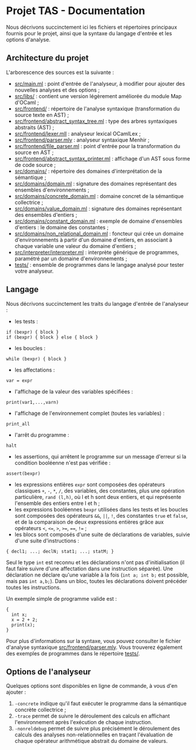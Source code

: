 # Projet TAS - Documentation

Nous décrivons succinctement ici les fichiers et répertoires principaux fournis pour le projet, ainsi que la syntaxe du langage d'entrée et les options d'analyse.


## Architecture du projet

L'arborescence des sources est la suivante :
* [src/main.ml](src/main.ml) : point d'entrée de l'analyseur, à modifier pour ajouter des nouvelles analyses et des options ;
* [src/libs/](src/libs) : contient une version légèrement améliorée du module Map d'OCaml ;
* [src/frontend/](src/frontend) : répertoire de l'analyse syntaxique (transformation du source texte en AST) ;
* [src/frontend/abstract_syntax_tree.ml](src/frontend/abstract_syntax_tree.ml) : type des arbres syntaxiques abstraits (AST) ;
* [src/frontend/lexer.mll](src/frontend/lexer.mll) : analyseur lexical OCamlLex ;
* [src/frontend/parser.mly](src/frontend/parser.mly) : analyseur syntaxique Menhir ;
* [src/frontend/file_parser.ml](src/frontend/file_parser.ml) : point d'entrée pour la transformation du source en AST ;
* [src/frontend/abstract_syntax_printer.ml](src/frontend/abstract_syntax_printer.ml) : affichage d'un AST sous forme de code source ;
* [src/domains/](src/domains) : répertoire des domaines d'interprétation de la sémantique ;
* [src/domains/domain.ml](src/domains/domain.ml) : signature des domaines représentant des ensembles d'environnements ;
* [src/domains/concrete_domain.ml](src/domains/concrete_domain.ml) : domaine concret de la sémantique collectrice ;
* [src/domains/value_domain.ml](src/domains/value_domain.ml) : signature des domaines représentant des ensembles d'entiers ;
* [src/domains/constant_domain.ml](src/domains/constant_domain.ml) : exemple de domaine d'ensembles d'entiers : le domaine des constantes ;
* [src/domains/non_relational_domain.ml](src/domains/non_relational_domain.ml) : foncteur qui crée un domaine d'environnements à partir d'un domaine d'entiers, en associant à chaque variable une valeur du domaine d'entiers ;
* [src/interpreter/interpreter.ml](src/interpreter/interpreter.ml) : interprète générique de programmes, paramétré par un domaine d'environnements ;
* [tests/](tests) : ensemble de programmes dans le langage analysé pour tester votre analyseur.


## Langage

Nous décrivons succinctement les traits du langage d'entrée de l'analyseur :
* les tests :

```
if (bexpr) { block }
if (bexpr) { block } else { block }
```

* les boucles :

```
while (bexpr) { block }
```

* les affectations :

```
var = expr
```

* l'affichage de la valeur des variables spécifiées :

```
print(var1,...,varn)
```

* l'affichage de l'environnement complet (toutes les variables) :

```
print_all
```

* l'arrêt du programme :

```
halt
```

* les assertions, qui arrêtent le programme sur un message d'erreur si la condition booléenne n'est pas vérifiée :

```
assert(bexpr)
```

* les expressions entières `expr` sont composées des opérateurs classiques `+`, `-`, `*`, `/`, des variables, des constantes, plus une opération particulière, `rand (l,h)`, où l et h sont deux entiers, et qui représente l'ensemble des entiers entre l et h ;
* les expressions booléennes `bexpr` utilisées dans les tests et les boucles sont composées des opérateurs `&&`, `||`, `!`, des constantes `true` et `false`, et de la comparaison de deux expressions entières grâce aux opérateurs `<`, `<=`, `>`, `>=`, `==`, `!=` ;
* les blocs sont composés d'une suite de déclarations de variables, suivie d'une suite d'instructions :

```
{ decl1; ...; declN; stat1; ...; statM; }
```

Seul le type `int` est reconnu et les déclarations n'ont pas d'initialisation (il faut faire suivre d'une affectation dans une instruction séparée).
Une déclaration ne déclare qu'une variable à la fois (`int a; int b;` est possible, mais pas `int a,b;`).
Dans un bloc, toutes les déclarations doivent précéder toutes les instructions.

Un exemple simple de programme valide est :
```
{
  int x;
  x = 2 + 2;
  print(x);
}
```

Pour plus d'informations sur la syntaxe, vous pouvez consulter le fichier d'analyse syntaxique [src/frontend/parser.mly](src/frontend/parser.mly).
Vous trouverez également des exemples de programmes dans le répertoire [tests/](tests).


## Options de l'analyseur

Quelques options sont disponibles en ligne de commande, à vous d'en ajouter :
1. `-concrete` indique qu'il faut exécuter le programme dans la sémantique concrète collectrice ;
2. `-trace` permet de suivre le déroulement des calculs en affichant l'environnement après l'exécution de chaque instruction.
3. `-nonreldebug` permet de suivre plus précisément le déroulement des calculs des analyses non-relationnelles en traçant l'évaluation de chaque opérateur arithmétique abstrait du domaine de valeurs.
